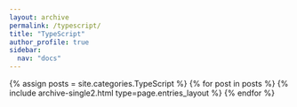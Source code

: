 ```yaml
---
layout: archive
permalink: /typescript/
title: "TypeScript"
author_profile: true
sidebar:
  nav: "docs"
---
```


{% assign posts = site.categories.TypeScript %}
{% for post in posts %} {% include archive-single2.html type=page.entries_layout %} {% endfor %}
